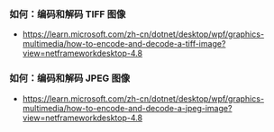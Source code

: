 

### 如何：编码和解码 TIFF 图像
- https://learn.microsoft.com/zh-cn/dotnet/desktop/wpf/graphics-multimedia/how-to-encode-and-decode-a-tiff-image?view=netframeworkdesktop-4.8

### 如何：编码和解码 JPEG 图像
- https://learn.microsoft.com/zh-cn/dotnet/desktop/wpf/graphics-multimedia/how-to-encode-and-decode-a-jpeg-image?view=netframeworkdesktop-4.8